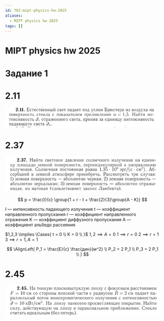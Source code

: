 ```yaml
---
id: 702-mipt-physics-hw-2025
aliases:
  - MIPT physics hw 2025
tags: []
---
```


# MIPT physics hw 2025

# Задание 1

# 2.11

![2.11](assets/imgs/24-03-25_19-34-50_774_24-03-25_19-34-50_724.png)

# 2.37

![2.37](assets/imgs/24-03-25_20-25-06_393_24-03-25_20-25-06_455.png)

$$
p = \frac{I}{c} \group{1 + r - t + \frac{2}{3}\group{A - K}}
$$

$I$ — интенсивность падающего излучения
t — коэффициент направленного пропускания
r — коэффициент направленного отражения
K — коэффициент диффузного пропускания
A — коэффициент альбедо рассеяния

$1,2,3 \implies \Cases{
t = 0 \\
K = 0 \\
}$
$1,2 \implies A = 0$
$1 \implies r = 0$
$2 \implies r = 1$
$3 \implies r = 1, A = 1$

$$
\AlignLeft{
P_1 = \frac{E}{c} \frac{дин}{м^2} \\
P_2 = 2 P_1 \\
P_3 = 2 P_1 \\
}
$$

# 2.45

![2.45](assets/imgs/24-03-25_20-35-21_139_24-03-25_20-35-21_359.png)


